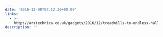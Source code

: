 ```yaml
---
date: '2016-12-08T07:12:30+00:00'
links:
  - >-
    http://arstechnica.co.uk/gadgets/2016/12/treadmills-to-endless-hallways-tech-has-some-sick-solutions-for-vr-nausea/
description: ''
---
```


